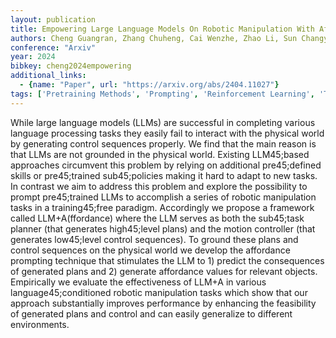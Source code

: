 ```yaml
---
layout: publication
title: Empowering Large Language Models On Robotic Manipulation With Affordance Prompting
authors: Cheng Guangran, Zhang Chuheng, Cai Wenzhe, Zhao Li, Sun Changyin, Bian Jiang
conference: "Arxiv"
year: 2024
bibkey: cheng2024empowering
additional_links:
  - {name: "Paper", url: "https://arxiv.org/abs/2404.11027"}
tags: ['Pretraining Methods', 'Prompting', 'Reinforcement Learning', 'Tools', 'Training Techniques']
---
```

While large language models (LLMs) are successful in completing various language processing tasks they easily fail to interact with the physical world by generating control sequences properly. We find that the main reason is that LLMs are not grounded in the physical world. Existing LLM45;based approaches circumvent this problem by relying on additional pre45;defined skills or pre45;trained sub45;policies making it hard to adapt to new tasks. In contrast we aim to address this problem and explore the possibility to prompt pre45;trained LLMs to accomplish a series of robotic manipulation tasks in a training45;free paradigm. Accordingly we propose a framework called LLM+A(ffordance) where the LLM serves as both the sub45;task planner (that generates high45;level plans) and the motion controller (that generates low45;level control sequences). To ground these plans and control sequences on the physical world we develop the affordance prompting technique that stimulates the LLM to 1) predict the consequences of generated plans and 2) generate affordance values for relevant objects. Empirically we evaluate the effectiveness of LLM+A in various language45;conditioned robotic manipulation tasks which show that our approach substantially improves performance by enhancing the feasibility of generated plans and control and can easily generalize to different environments.
